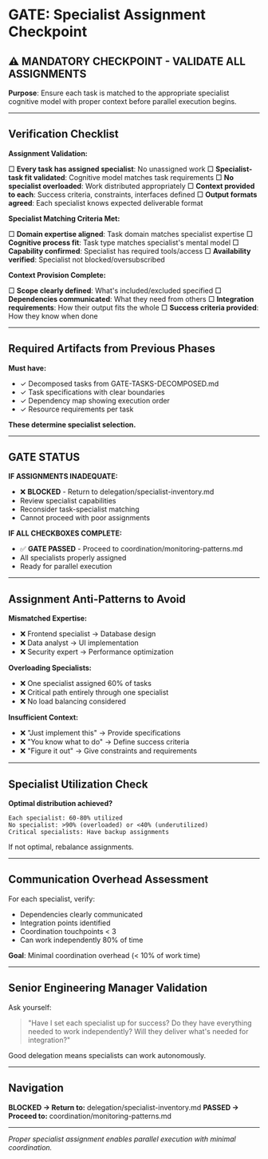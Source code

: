 # GATE: Specialist Assignment Checkpoint

## ⚠️ MANDATORY CHECKPOINT - VALIDATE ALL ASSIGNMENTS

**Purpose**: Ensure each task is matched to the appropriate specialist cognitive model with proper context before parallel execution begins.

---

## Verification Checklist

**Assignment Validation:**

□ **Every task has assigned specialist**: No unassigned work
□ **Specialist-task fit validated**: Cognitive model matches task requirements
□ **No specialist overloaded**: Work distributed appropriately
□ **Context provided to each**: Success criteria, constraints, interfaces defined
□ **Output formats agreed**: Each specialist knows expected deliverable format

**Specialist Matching Criteria Met:**

□ **Domain expertise aligned**: Task domain matches specialist expertise
□ **Cognitive process fit**: Task type matches specialist's mental model
□ **Capability confirmed**: Specialist has required tools/access
□ **Availability verified**: Specialist not blocked/oversubscribed

**Context Provision Complete:**

□ **Scope clearly defined**: What's included/excluded specified
□ **Dependencies communicated**: What they need from others
□ **Integration requirements**: How their output fits the whole
□ **Success criteria provided**: How they know when done

---

## Required Artifacts from Previous Phases

**Must have:**
- ✓ Decomposed tasks from GATE-TASKS-DECOMPOSED.md
- ✓ Task specifications with clear boundaries
- ✓ Dependency map showing execution order
- ✓ Resource requirements per task

**These determine specialist selection.**

---

## GATE STATUS

**IF ASSIGNMENTS INADEQUATE:**
- ❌ **BLOCKED** - Return to delegation/specialist-inventory.md
- Review specialist capabilities
- Reconsider task-specialist matching
- Cannot proceed with poor assignments

**IF ALL CHECKBOXES COMPLETE:**
- ✅ **GATE PASSED** - Proceed to coordination/monitoring-patterns.md
- All specialists properly assigned
- Ready for parallel execution

---

## Assignment Anti-Patterns to Avoid

**Mismatched Expertise:**
- ❌ Frontend specialist → Database design
- ❌ Data analyst → UI implementation
- ❌ Security expert → Performance optimization

**Overloading Specialists:**
- ❌ One specialist assigned 60% of tasks
- ❌ Critical path entirely through one specialist
- ❌ No load balancing considered

**Insufficient Context:**
- ❌ "Just implement this" → Provide specifications
- ❌ "You know what to do" → Define success criteria
- ❌ "Figure it out" → Give constraints and requirements

---

## Specialist Utilization Check

**Optimal distribution achieved?**
```
Each specialist: 60-80% utilized
No specialist: >90% (overloaded) or <40% (underutilized)
Critical specialists: Have backup assignments
```

If not optimal, rebalance assignments.

---

## Communication Overhead Assessment

For each specialist, verify:
- Dependencies clearly communicated
- Integration points identified
- Coordination touchpoints < 3
- Can work independently 80% of time

**Goal**: Minimal coordination overhead (< 10% of work time)

---

## Senior Engineering Manager Validation

Ask yourself:
> "Have I set each specialist up for success? Do they have everything needed to work independently? Will they deliver what's needed for integration?"

Good delegation means specialists can work autonomously.

---

## Navigation

**BLOCKED → Return to:** delegation/specialist-inventory.md
**PASSED → Proceed to:** coordination/monitoring-patterns.md

---

*Proper specialist assignment enables parallel execution with minimal coordination.*